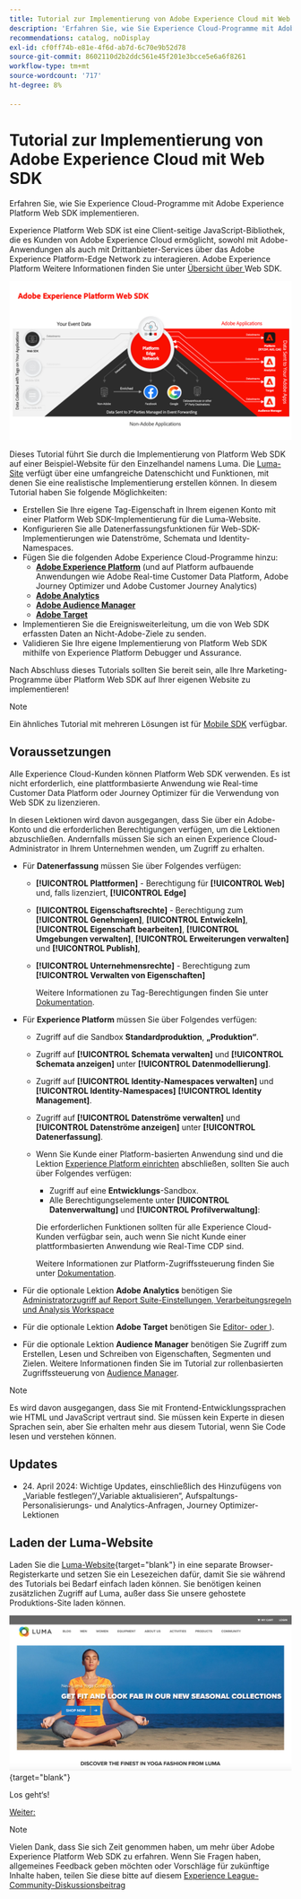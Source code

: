 ```yaml
---
title: Tutorial zur Implementierung von Adobe Experience Cloud mit Web SDK
description: 'Erfahren Sie, wie Sie Experience Cloud-Programme mit Adobe Experience Platform Web SDK implementieren. '
recommendations: catalog, noDisplay
exl-id: cf0ff74b-e81e-4f6d-ab7d-6c70e9b52d78
source-git-commit: 8602110d2b2ddc561e45f201e3bcce5e6a6f8261
workflow-type: tm+mt
source-wordcount: '717'
ht-degree: 8%

---
```


# Tutorial zur Implementierung von Adobe Experience Cloud mit Web SDK

Erfahren Sie, wie Sie Experience Cloud-Programme mit Adobe Experience Platform Web SDK implementieren. 

Experience Platform Web SDK ist eine Client-seitige JavaScript-Bibliothek, die es Kunden von Adobe Experience Cloud ermöglicht, sowohl mit Adobe-Anwendungen als auch mit Drittanbieter-Services über das Adobe Experience Platform-Edge Network zu interagieren. Adobe Experience Platform Weitere Informationen finden Sie unter [Übersicht über ](https://experienceleague.adobe.com/en/docs/experience-platform/edge/home) Web SDK.

![Architektur von Experience Platform Web SDK](assets/dc-websdk.png)

Dieses Tutorial führt Sie durch die Implementierung von Platform Web SDK auf einer Beispiel-Website für den Einzelhandel namens Luma. Die [Luma-Site](https://luma.enablementadobe.com/content/luma/us/en.html) verfügt über eine umfangreiche Datenschicht und Funktionen, mit denen Sie eine realistische Implementierung erstellen können. In diesem Tutorial haben Sie folgende Möglichkeiten:

* Erstellen Sie Ihre eigene Tag-Eigenschaft in Ihrem eigenen Konto mit einer Platform Web SDK-Implementierung für die Luma-Website.
* Konfigurieren Sie alle Datenerfassungsfunktionen für Web-SDK-Implementierungen wie Datenströme, Schemata und Identity-Namespaces.
* Fügen Sie die folgenden Adobe Experience Cloud-Programme hinzu:
   * **[Adobe Experience Platform](setup-experience-platform.md)** (und auf Platform aufbauende Anwendungen wie Adobe Real-time Customer Data Platform, Adobe Journey Optimizer und Adobe Customer Journey Analytics)
   * **[Adobe Analytics](setup-analytics.md)**
   * **[Adobe Audience Manager](setup-audience-manager.md)**
   * **[Adobe Target](setup-target.md)**
* Implementieren Sie die Ereignisweiterleitung, um die von Web SDK erfassten Daten an Nicht-Adobe-Ziele zu senden.
* Validieren Sie Ihre eigene Implementierung von Platform Web SDK mithilfe von Experience Platform Debugger und Assurance.

Nach Abschluss dieses Tutorials sollten Sie bereit sein, alle Ihre Marketing-Programme über Platform Web SDK auf Ihrer eigenen Website zu implementieren!


>[!NOTE]
>
>Ein ähnliches Tutorial mit mehreren Lösungen ist für [Mobile SDK](../tutorial-mobile-sdk/overview.md) verfügbar.

## Voraussetzungen

Alle Experience Cloud-Kunden können Platform Web SDK verwenden. Es ist nicht erforderlich, eine plattformbasierte Anwendung wie Real-time Customer Data Platform oder Journey Optimizer für die Verwendung von Web SDK zu lizenzieren.

In diesen Lektionen wird davon ausgegangen, dass Sie über ein Adobe-Konto und die erforderlichen Berechtigungen verfügen, um die Lektionen abzuschließen. Andernfalls müssen Sie sich an einen Experience Cloud-Administrator in Ihrem Unternehmen wenden, um Zugriff zu erhalten.

* Für **Datenerfassung** müssen Sie über Folgendes verfügen:
   * **[!UICONTROL Plattformen]** - Berechtigung für **[!UICONTROL Web]** und, falls lizenziert, **[!UICONTROL Edge]**
   * **[!UICONTROL Eigenschaftsrechte]** - Berechtigung zum **[!UICONTROL Genehmigen]**, **[!UICONTROL Entwickeln]**, **[!UICONTROL Eigenschaft bearbeiten]**, **[!UICONTROL Umgebungen verwalten]**, **[!UICONTROL Erweiterungen verwalten]** und **[!UICONTROL Publish]**,
   * **[!UICONTROL Unternehmensrechte]** - Berechtigung zum **[!UICONTROL Verwalten von Eigenschaften]**

     Weitere Informationen zu Tag-Berechtigungen finden Sie unter [Dokumentation](https://experienceleague.adobe.com/en/docs/experience-platform/tags/admin/user-permissions).

* Für **Experience Platform** müssen Sie über Folgendes verfügen:

   * Zugriff auf die Sandbox **Standardproduktion**, **„Produktion“**.
   * Zugriff auf **[!UICONTROL Schemata verwalten]** und **[!UICONTROL Schemata anzeigen]** unter **[!UICONTROL Datenmodellierung]**.
   * Zugriff auf **[!UICONTROL Identity-Namespaces verwalten]** und **[!UICONTROL Identity-Namespaces]** **[!UICONTROL Identity Management]**.
   * Zugriff auf **[!UICONTROL Datenströme verwalten]** und **[!UICONTROL Datenströme anzeigen]** unter **[!UICONTROL Datenerfassung]**.
   * Wenn Sie Kunde einer Platform-basierten Anwendung sind und die Lektion [Experience Platform einrichten](setup-experience-platform.md) abschließen, sollten Sie auch über Folgendes verfügen:
      * Zugriff auf eine **Entwicklungs**-Sandbox.
      * Alle Berechtigungselemente unter **[!UICONTROL Datenverwaltung]** und **[!UICONTROL Profilverwaltung]**:

     Die erforderlichen Funktionen sollten für alle Experience Cloud-Kunden verfügbar sein, auch wenn Sie nicht Kunde einer plattformbasierten Anwendung wie Real-Time CDP sind.

     Weitere Informationen zur Platform-Zugriffssteuerung finden Sie unter [Dokumentation](https://experienceleague.adobe.com/de/docs/experience-platform/access-control/home).

* Für die optionale Lektion **Adobe Analytics** benötigen Sie [Administratorzugriff auf Report Suite-Einstellungen, Verarbeitungsregeln und Analysis Workspace](https://experienceleague.adobe.com/en/docs/analytics/admin/admin-console/home)

* Für die optionale Lektion **Adobe Target** benötigen Sie [Editor- oder ](https://experienceleague.adobe.com/en/docs/target/using/administer/manage-users/enterprise/properties-overview#section_8C425E43E5DD4111BBFC734A2B7ABC80)).

* Für die optionale Lektion **Audience Manager** benötigen Sie Zugriff zum Erstellen, Lesen und Schreiben von Eigenschaften, Segmenten und Zielen. Weitere Informationen finden Sie im Tutorial zur rollenbasierten Zugriffssteuerung von [Audience Manager](https://experienceleague.adobe.com/en/docs/audience-manager-learn/tutorials/setup-and-admin/user-management/setting-permissions-with-role-based-access-control).


>[!NOTE]
>
>Es wird davon ausgegangen, dass Sie mit Frontend-Entwicklungssprachen wie HTML und JavaScript vertraut sind. Sie müssen kein Experte in diesen Sprachen sein, aber Sie erhalten mehr aus diesem Tutorial, wenn Sie Code lesen und verstehen können.

## Updates

* &#x200B;24. April 2024: Wichtige Updates, einschließlich des Hinzufügens von „Variable festlegen“/„Variable aktualisieren“, Aufspaltungs-Personalisierungs- und Analytics-Anfragen, Journey Optimizer-Lektionen

## Laden der Luma-Website

Laden Sie die [Luma-Website](https://luma.enablementadobe.com/content/luma/us/en.html){target="blank"} in eine separate Browser-Registerkarte und setzen Sie ein Lesezeichen dafür, damit Sie sie während des Tutorials bei Bedarf einfach laden können. Sie benötigen keinen zusätzlichen Zugriff auf Luma, außer dass Sie unsere gehostete Produktions-Site laden können.

[![Luma-Website](assets/old-overview-luma.png)](https://luma.enablementadobe.com/content/luma/us/en.html){target="blank"}

Los geht‘s!

[Weiter: ](configure-schemas.md)

>[!NOTE]
>
>Vielen Dank, dass Sie sich Zeit genommen haben, um mehr über Adobe Experience Platform Web SDK zu erfahren. Wenn Sie Fragen haben, allgemeines Feedback geben möchten oder Vorschläge für zukünftige Inhalte haben, teilen Sie diese bitte auf diesem [Experience League-Community-Diskussionsbeitrag](https://experienceleaguecommunities.adobe.com/t5/adobe-experience-platform-data/tutorial-discussion-implement-adobe-experience-cloud-with-web/td-p/444996)

